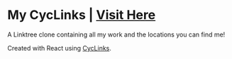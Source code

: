 # My CycLinks | <a href="https://determined-jersey-bear.cyclic.app">Visit Here</a>

A Linktree clone containing all my work and the locations you can find me!

Created with React using <a href="https://github.com/cyclic-software/cyclinks">CycLinks</a>.
